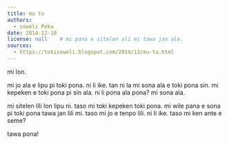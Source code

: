 ```yaml
---
title: mu tu
authors:
  - soweli Peka
date: 2014-12-10
license: null    # mi pana e sitelen ali mi tawa jan ale.
sources:
  - https://tokisoweli.blogspot.com/2014/12/mu-tu.html
---
```


mi lon.

mi jo ala e lipu pi toki pona. ni li ike. tan ni la mi sona ala e toki pona sin. mi kepeken e toki pona pi sin ala. ni li pona ala pona? mi sona ala.

mi sitelen lili lon lipu ni. taso mi toki kepeken toki pona. mi wile pana e sona pi toki pona tawa jan lili mi. taso mi jo e tenpo lili. ni li ike. taso mi ken ante e seme?


tawa pona!

<!-- 

Comments from Kaliputra (2015-01-10):

sina tawa. tan ni la sina toki e 'mi tawa'. mi kin li toki e 'tawa pona'.

pu pi sama lipu sin pi toki pona li suli ala, sina kepeken toki pona pi sin ala la jan li sona e sina.

-->